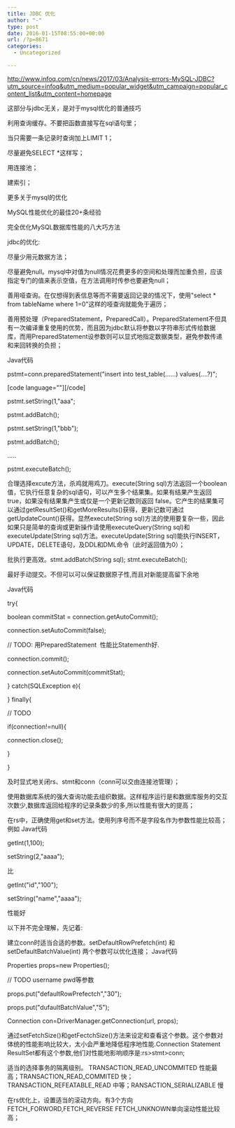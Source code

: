 ```yaml
---
title: JDBC 优化
author: "-"
type: post
date: 2016-01-15T08:55:00+00:00
url: /?p=8671
categories:
  - Uncategorized

---
```

http://www.infoq.com/cn/news/2017/03/Analysis-errors-MySQL-JDBC?utm_source=infoq&utm_medium=popular_widget&utm_campaign=popular_content_list&utm_content=homepage

这部分与jdbc无关，是对于mysql优化的普通技巧

利用查询缓存。不要把函数直接写在sql语句里；
  
当只需要一条记录时查询加上LIMIT 1；
  
尽量避免SELECT *这样写；
  
用连接池；
  
建索引；
  
更多关于mysql的优化


MySQL性能优化的最佳20+条经验
  
完全优化MySQL数据库性能的八大巧方法
  
jdbc的优化: 

尽量少用元数据方法；
  
尽量避免null。mysql中对值为null情况花费更多的空间和处理而加重负担，应该指定专门的值来表示空值，在方法调用时传参也要避免null；
  
善用哑查询。在仅想得到表信息等而不需要返回记录的情况下，使用"select * from tableName where 1=0"这样的哑查询就能免于遍历；
  
善用预处理（PreparedStatement，PreparedCall）。PreparedStatement不但具有一次编译重复使用的优势，而且因为jdbc默认将参数以字符串形式传给数据库，而用PreparedStatement设参数则可以显式地指定数据类型，避免参数传递和来回转换的负担；
  
Java代码
  
pstmt=conn.preparedStatement(&quot;insert into test_table(......) values(....?)&quot;;

[code language=""][/code]

pstmt.setString(1,&quot;aaa&quot;;
  
pstmt.addBatch();
  
pstmt.setString(1,&quot;bbb&quot;);
  
pstmt.addBatch();
  
.....
  
pstmt.executeBatch();
  
合理选择excute方法，杀鸡就用鸡刀。execute(String sql)方法返回一个boolean值，它执行任意复杂的sql语句，可以产生多个结果集。如果有结果产生返回 true，如果没有结果集产生或仅是一个更新记数则返回 false。它产生的结果集可以通过getResultSet()和getMoreResults()获得，更新记数可通过getUpdateCount()获得。显然execute(String sql)方法的使用要复杂一些，因此如果只是简单的查询或更新操作请使用executeQuery(String sql)和executeUpdate(String sql)方法。executeUpdate(String sql)能执行INSERT，UPDATE，DELETE语句，及DDL和DML命令（此时返回值为0）；
  
批执行更高效。stmt.addBatch(String sql); stmt.executeBatch();
  
最好手动提交。不但可以可以保证数据原子性,而且对新能提高留下余地
  
Java代码
  
try{
  
boolean commitStat = connection.getAutoCommit();
  
connection.setAutoCommit(false);
  
// TODO: 用PreparedStatement  性能比Statementh好.
  
connection.commit();
  
connection.setAutoCommit(commitStat);
  
} catch(SQLException e){
  
} finally{
  
// TODO
  
if(connection!=null){
  
connection.close();
  
}
  
}
  
及时显式地关闭rs、stmt和conn（conn可以交由连接池管理）；
  
使用数据库系统的强大查询功能去组织数据。这样程序运行是和数据库服务的交互次数少,数据库返回给程序的记录条数少的多,所以性能有很大的提高；
  
在rs中，正确使用get和set方法。使用列序号而不是字段名作为参数性能比较高；例如 Java代码
  
getInt(1,100);
  
setString(2,"aaaa");
  
比
  
getInt("id","100");
  
setString("name","aaaa");
  
性能好
  
以下并不完全理解，先记着: 
  
建立conn时适当合适的参数。setDefaultRowPrefetch(int) 和 setDefaultBatchValue(int) 两个参数可以优化连接； Java代码
  
Properties props=new Properties();
  
// TODO username pwd等参数
  
props.put("defaultRowPrefectch","30");
  
props.put("dufaultBatchValue","5");

Connection con=DriverManager.getConnection(url, props);

通过setFetchSize()和getFectchSize()方法来设定和查看这个参数。这个参数对体统的性能影响比较大，太小会严重地降低程序地性能.Connection Statement ResultSet都有这个参数,他们对性能地影响顺序是:rs>stmt>conn;
  
适当的选择事务的隔离级别。 TRANSACTION_READ_UNCOMMITED 性能最高；TRANSACTION_READ_COMMITED 快；TRANSACTION_REFEATABLE_READ 中等；RANSACTION_SERIALIZABLE 慢
  
在rs优化上，设置适当的滚动方向。有3个方向FETCH_FORWORD,FETCH_REVERSE FETCH_UNKNOWN单向滚动性能比较高；